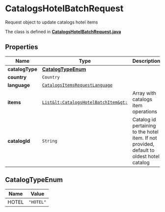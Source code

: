 

# CatalogsHotelBatchRequest

Request object to update catalogs hotel items

The class is defined in **[CatalogsHotelBatchRequest.java](../../src/main/java/org/openapitools/model/CatalogsHotelBatchRequest.java)**

## Properties

Name | Type | Description | Notes
------------ | ------------- | ------------- | -------------
**catalogType** | [**CatalogTypeEnum**](#CatalogTypeEnum) |  | 
**country** | `Country` |  | 
**language** | [`CatalogsItemsRequestLanguage`](CatalogsItemsRequestLanguage.md) |  | 
**items** | [`List&lt;CatalogsHotelBatchItem&gt;`](CatalogsHotelBatchItem.md) | Array with catalogs item operations | 
**catalogId** | `String` | Catalog id pertaining to the hotel item. If not provided, default to oldest hotel catalog |  [optional property]

## CatalogTypeEnum

Name | Value
---- | -----
HOTEL | `"HOTEL"`






